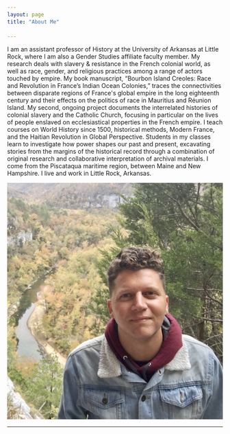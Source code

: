 ```yaml
---
layout: page
title: "About Me"

---
```


I am an assistant professor of History at the University of Arkansas at Little Rock, where I am also a Gender Studies affiliate faculty member. My research deals with slavery & resistance in the French colonial world, as well as race, gender, and religious practices among a range of actors touched by empire. My book manuscript, “Bourbon Island Creoles: Race and Revolution in France’s Indian Ocean Colonies,” traces the connectivities between disparate regions of France's global empire in the long eighteenth century and their effects on the politics of race in Mauritius and Réunion Island. My second, ongoing project documents the interrelated histories of colonial slavery and the Catholic Church, focusing in particular on the lives of people enslaved on ecclesiastical properties in the French empire. I teach courses on World History since 1500, historical methods, Modern France, and the Haitian Revolution in Global Perspective. Students in my classes learn to investigate how power shapes our past and present, excavating stories from the margins of the historical record through a combination of original research and collaborative interpretation of archival materials. I come from the Piscataqua maritime region, between Maine and New Hampshire. I live and work in Little Rock, Arkansas.

![Photo](IMG-3710.jpg)

---
